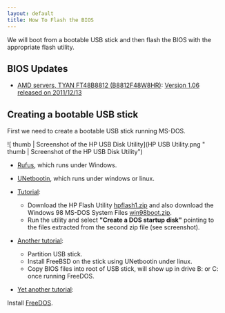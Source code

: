```yaml
---
layout: default
title: How To Flash the BIOS
---
```


We will boot from a bootable USB stick and then flash the BIOS with the appropriate flash utility.

BIOS Updates
------------

-   [AMD servers, TYAN FT48B8812 (B8812F48W8HR)](http://www.tyan.com/support_download_bios.aspx?model=B.FT48B8812): [Version 1.06 released on 2011/12/13](ftp://ftp.tyan.com/bios/FT48-B8812_v106.rar)

Creating a bootable USB stick
-----------------------------

First we need to create a bootable USB stick running MS-DOS.

![ thumb | Screenshot of the HP USB Disk Utility](HP USB Utility.png  " thumb | Screenshot of the HP USB Disk Utility")

-   [Rufus](http://rufus.akeo.ie/), which runs under Windows.
-   [UNetbootin](http://unetbootin.sourceforge.net/), which runs under windows or linux.
-   [Tutorial](http://www.sevenforums.com/tutorials/46707-ms-dos-bootable-flash-drive-create.html):
    -   Download the HP Flash Utility [hpflash1.zip](http://www.sevenforums.com/attachments/tutorials/42022d1260810265-ms-dos-bootable-flash-drive-create-hpflash1.zip) and also download the Windows 98 MS-DOS System Files [win98boot.zip](http://www.sevenforums.com/attachments/tutorials/42023d1260810265-ms-dos-bootable-flash-drive-create-win98boot.zip).
    -   Run the utility and select **"Create a DOS startup disk"** pointing to the files extracted from the second zip file (see screenshot).

-   [Another tutorial](http://www.chavers.us/robs-place-mainmenu-42/17-ubuntu-notes/46-easiest-way-to-create-a-usb-dos-boot-disk-using-linux):
    -   Partition USB stick.
    -   Install FreeBSD on the stick using UNetbootin under linux.
    -   Copy BIOS files into root of USB stick, will show up in drive B: or C: once running FreeDOS.

-   [Yet another tutorial](http://honeypot.net/2011/10/11/making-dos-usb-images-on-a-mac/):

Install [FreeDOS](http://www.freedos.org/).

